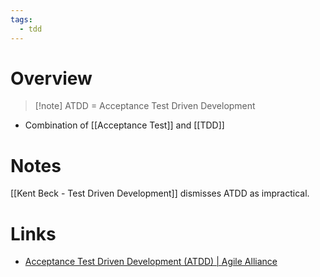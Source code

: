 ```yaml
---
tags:
  - tdd
---
```

# Overview

> [!note] ATDD = Acceptance Test Driven Development

- Combination of [[Acceptance Test]] and [[TDD]]

# Notes

[[Kent  Beck - Test Driven Development]] dismisses ATDD as impractical.

# Links

- [Acceptance Test Driven Development (ATDD) | Agile Alliance](https://www.agilealliance.org/glossary/atdd/)
